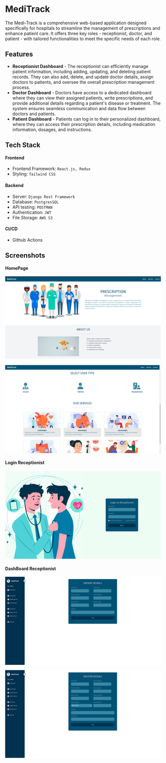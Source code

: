 
# MediTrack

The Medi-Track is a comprehensive web-based application designed specifically for hospitals to streamline the management of prescriptions and enhance patient care. It offers three key roles - receptionist, doctor, and patient - with tailored functionalities to meet the specific needs of each role.

## Features
- **Receptionist Dashboard** - The receptionist can efficiently manage patient information, including adding, updating, and deleting patient records. They can also add, delete, and update doctor details, assign doctors to patients, and oversee the overall prescription management process.
- **Doctor Dashboard** - Doctors have access to a dedicated dashboard where they can view their assigned patients, write prescriptions, and provide additional details regarding a patient's disease or treatment. The system ensures seamless communication and data flow between doctors and patients.
- **Patient Dashboard** - Patients can log in to their personalized dashboard, where they can access their prescription details, including medication information, dosages, and instructions.


## Tech Stack 

#### Frontend

- Frontend Framework: `React.js, Redux`
- Styling: `Tailwind CSS`

#### Backend

- Server: `Django Rest Framework`
- Database: `PostgresSQL`
- API testing: `POSTMAN`
- Authentication: `JWT`
- File Storage: `AWS S3`

#### CI/CD

- Github Actions

## Screenshots

#### HomePage

![HomePage](./screenshots/homePage1.png)

![HomePage](./screenshots/homePage2.png)

#### Login Receptionist

![Login](./screenshots/loginRecep.png)

#### DashBoard Receptionist

![dashBoard](./screenshots/dashBoard-recp1.png)

![dashBoard](./screenshots/dashBoard-recp2.png)
